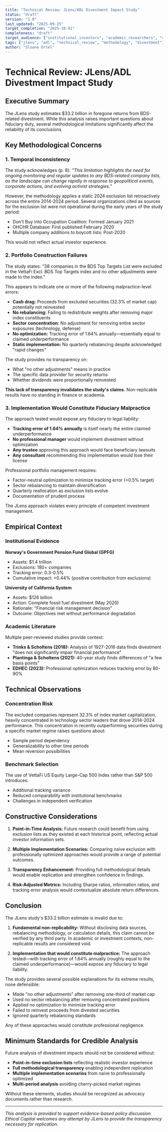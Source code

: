 ```yaml
---
title: "Technical Review: JLens/ADL Divestment Impact Study"
status: "draft"
version: "1.0"
last_updated: "2025-09-25"
target_completion: "2025-10-01"
completeness: "draft"
target_audience: ["institutional_investors", "academic_researchers", "consultants"]
tags: ["jlens", "adl", "technical_review", "methodology", "divestment"]
author: "Sloane Ortel"
---
```


# Technical Review: JLens/ADL Divestment Impact Study

## Executive Summary

The JLens study estimates $33.2 billion in foregone returns from BDS-related divestment. While this analysis raises important questions about fiduciary duty, several methodological limitations significantly affect the reliability of its conclusions.

## Key Methodological Concerns

### 1. Temporal Inconsistency

The study acknowledges (p. 8): *"This limitation highlights the need for ongoing monitoring and regular updates to any BDS-related company lists, as the landscape can change rapidly in response to geopolitical events, corporate actions, and evolving activist strategies."*

However, the methodology applies a static 2024 exclusion list retroactively across the entire 2014-2024 period. Several organizations cited as sources for the exclusion list were not operational during the early years of the study period:

- Don't Buy into Occupation Coalition: Formed January 2021
- OHCHR Database: First published February 2020
- Multiple company additions to boycott lists: Post-2020

This would not reflect actual investor experience.

### 2. Portfolio Construction Failures

The study states: "38 companies in the BDS Top Targets List were excluded in the VettaFi Excl. BDS Top Targets index and no other adjustments were made to the index."

This appears to indicate one or more of the following malpractice-level errors:

- **Cash drag:** Proceeds from excluded securities (32.3% of market cap) potentially not reinvested
- **No rebalancing:** Failing to redistribute weights after removing major index constituents
- **Sector concentration:** No adjustment for removing entire sector exposures (technology, defense)
- **No optimization:** Tracking error of 1.64% annually—essentially equal to claimed underperformance
- **Static implementation:** No quarterly rebalancing despite acknowledged "rapid changes"

The study provides no transparency on:

- What "no other adjustments" means in practice
- The specific data provider for security returns
- Whether dividends were proportionally reinvested

**This lack of transparency invalidates the study's claims.** Non-replicable results have no standing in finance or academia.

### 3. Implementation Would Constitute Fiduciary Malpractice

The approach tested would expose any fiduciary to legal liability:

- **Tracking error of 1.64% annually** is itself nearly the entire claimed underperformance
- **No professional manager** would implement divestment without optimization
- **Any trustee** approving this approach would face beneficiary lawsuits
- **Any consultant** recommending this implementation would lose their license

Professional portfolio management requires:

- Factor-neutral optimization to minimize tracking error (<0.5% target)
- Sector rebalancing to maintain diversification
- Quarterly reallocation as exclusion lists evolve
- Documentation of prudent process

The JLens approach violates every principle of competent investment management.

## Empirical Context

### Institutional Evidence

**Norway's Government Pension Fund Global (GPFG)**

- Assets: $1.4 trillion
- Exclusions: 180+ companies
- Tracking error: 0.3-0.5%
- Cumulative impact: +0.44% (positive contribution from exclusions)

**University of California System**

- Assets: $126 billion
- Action: Complete fossil fuel divestment (May 2020)
- Rationale: "Financial risk management decision"
- Outcome: Objectives met without performance degradation

### Academic Literature

Multiple peer-reviewed studies provide context:

- **Trinks & Scholtens (2018):** Analysis of 1927-2016 data finds divestment "does not significantly impair financial performance"
- **Plantinga & Scholtens (2021):** 40-year study finds differences of "a few basis points"
- **EDHEC (2023):** Professional optimization reduces tracking error by 80-90%

## Technical Observations

### Concentration Risk

The excluded companies represent 32.3% of index market capitalization, heavily concentrated in technology sector leaders that drove 2014-2024 performance. This concentration in recently outperforming securities during a specific market regime raises questions about:

- Sample period dependency
- Generalizability to other time periods
- Mean reversion possibilities

### Benchmark Selection

The use of VettaFi US Equity Large-Cap 500 Index rather than S&P 500 introduces:

- Additional tracking variance
- Reduced comparability with institutional benchmarks
- Challenges in independent verification

## Constructive Considerations

1. **Point-in-Time Analysis:** Future research could benefit from using exclusion lists as they existed at each historical point, reflecting actual investor information sets.

2. **Multiple Implementation Scenarios:** Comparing naive exclusion with professionally optimized approaches would provide a range of potential outcomes.

3. **Transparency Enhancement:** Providing full methodological details would enable replication and strengthen confidence in findings.

4. **Risk-Adjusted Metrics:** Including Sharpe ratios, information ratios, and tracking error analysis would contextualize absolute return differences.

## Conclusion

The JLens study's $33.2 billion estimate is invalid due to:

1. **Fundamental non-replicability:** Without disclosing data sources, rebalancing methodology, or calculation details, this claim cannot be verified by any third party. In academic or investment contexts, non-replicable results are considered void.

2. **Implementation that would constitute malpractice:** The approach tested—with tracking error of 1.64% annually (roughly equal to the claimed underperformance)—would expose any fiduciary to legal liability.

The study provides several possible explanations for its extreme results, none defensible:

- Made "no other adjustments" after removing one-third of market cap
- Used no sector rebalancing after removing concentrated positions
- Applied no optimization to minimize tracking error
- Failed to reinvest proceeds from divested securities
- Ignored quarterly rebalancing standards

Any of these approaches would constitute professional negligence.

## Minimum Standards for Credible Analysis

Future analysis of divestment impacts should not be considered without:

- **Point-in-time exclusion lists** reflecting realistic investor experience
- **Full methodological transparency** enabling independent replication
- **Multiple implementation scenarios** from naive to professionally optimized
- **Multi-period analysis** avoiding cherry-picked market regimes

Without these elements, studies should be recognized as advocacy documents rather than research.

---

*This analysis is provided to support evidence-based policy discussion. Ethical Capital welcomes any attempt by JLens to provide the transparency necessary for replication.*
